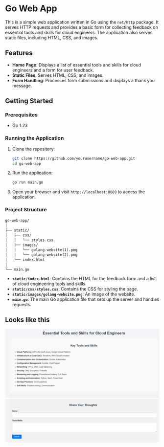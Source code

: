 # Go Web App

This is a simple web application written in Go using the `net/http` package. It serves HTTP requests and provides a basic form for collecting feedback on essential tools and skills for cloud engineers. The application also serves static files, including HTML, CSS, and images.

## Features

- **Home Page**: Displays a list of essential tools and skills for cloud engineers and a form for user feedback.
- **Static Files**: Serves HTML, CSS, and images.
- **Form Handling**: Processes form submissions and displays a thank you message.

## Getting Started

### Prerequisites

- Go 1.23
  
### Running the Application

1. Clone the repository:
   ```bash
   git clone https://github.com/yourusername/go-web-app.git
   cd go-web-app
   ```

2. Run the application:
   ```bash
   go run main.go
   ```

3. Open your browser and visit `http://localhost:8080` to access the application.

### Project Structure

```
go-web-app/
│
├── static/
│   ├── css/
│   │   └── styles.css
│   ├── images/
│   │   └── golang-website(1).png
│   │   └── golang-website(2).png
│   └── index.html
│
└── main.go
```

- **`static/index.html`**: Contains the HTML for the feedback form and a list of cloud engineering tools and skills.
- **`static/css/styles.css`**: Contains the CSS for styling the page.
- **`static/images/golang-website.png`**: An image of the website.
- **`main.go`**: The main Go application file that sets up the server and handles requests.


## Looks like this

![Website](static/images/golang-website(1).png)![Website](static/images/golang-website(2).png)
